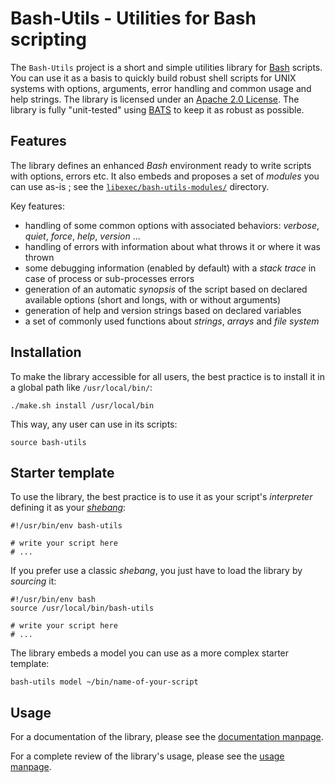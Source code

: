 Bash-Utils - Utilities for Bash scripting
=========================================

The `Bash-Utils` project is a short and simple utilities library for 
[Bash](https://en.wikipedia.org/wiki/Bash_%28Unix_shell%29) scripts.
You can use it as a basis to quickly build robust shell scripts for UNIX systems 
with options, arguments, error handling and common usage and help strings.
The library is licensed under an [Apache 2.0 License](http://www.apache.org/licenses/LICENSE-2.0).
The library is fully "unit-tested" using [BATS](http://github.com/sstephenson/bats) to keep it as robust as possible.

Features
--------

The library defines an enhanced *Bash* environment ready to write scripts with options, errors etc. It also embeds
and proposes a set of *modules* you can use as-is ; see the [`libexec/bash-utils-modules/`](libexec/bash-utils-modules/)
directory.

Key features:

-   handling of some common options with associated behaviors: *verbose*, *quiet*, *force*, *help*, *version* ...
-   handling of errors with information about what throws it or where it was thrown
-   some debugging information (enabled by default) with a *stack trace* in case of process or sub-processes errors
-   generation of an automatic *synopsis* of the script based on declared available options (short and longs, with or 
    without arguments)
-   generation of help and version strings based on declared variables
-   a set of commonly used functions about *strings*, *arrays* and *file system*

Installation
------------

To make the library accessible for all users, the best practice is to install it in a global path like `/usr/local/bin/`:

    ./make.sh install /usr/local/bin

This way, any user can use in its scripts:

    source bash-utils

Starter template
----------------

To use the library, the best practice is to use it as your script's *interpreter* defining it as your 
[*shebang*](https://en.wikipedia.org/wiki/Shebang_%28Unix%29): 

    #!/usr/bin/env bash-utils
    
    # write your script here
    # ...
    
If you prefer use a classic *shebang*, you just have to load the library by *sourcing* it:

    #!/usr/bin/env bash
    source /usr/local/bin/bash-utils
    
    # write your script here
    # ...

The library embeds a model you can use as a more complex starter template:

    bash-utils model ~/bin/name-of-your-script

Usage
-----

For a documentation of the library, please see the [documentation manpage](man/MANPAGE.7.md).

For a complete review of the library's usage, please see the [usage manpage](man/MANPAGE.1.md).
